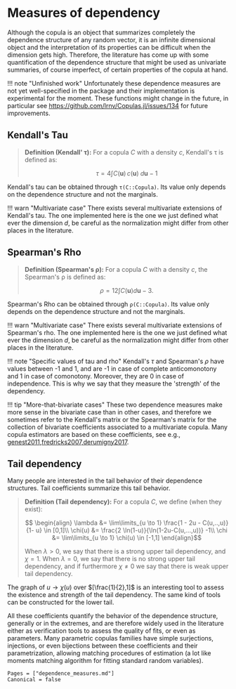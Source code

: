 # Measures of dependency


Although the copula is an object that summarizes completely the dependence structure of any random vector, it is an infinite dimensional object and the interpretation of its properties can be difficult when the dimension gets high. Therefore, the literature has come up with some quantification of the dependence structure that might be used as univariate summaries, of course imperfect, of certain properties of the copula at hand. 


!!! note "Unfinished work"
    Unfortunately these dependence measures are not yet well-specified in the package and their implementation is experimental for the moment. These functions might change in the future, in particular see https://github.com/lrnv/Copulas.jl/issues/134 for future improvements. 


## Kendall's Tau 

> **Definition (Kendall' τ):** For a copula $C$ with a density $c$, Kendall's τ is defined as: 
> 
>$$\tau = 4 \int C(\bm u) \, c(\bm u) \;d\bm u -1$$

Kendall's tau can be obtained through `τ(C::Copula)`. Its value only depends on the dependence structure and not the marginals. 

!!! warn "Multivariate case"
    There exists several multivariate extensions of Kendall's tau. The one implemented here is the one we just defined what ever the dimension $d$, be careful as the normalization might differ from other places in the literature.



## Spearman's Rho 

> **Definition (Spearman's ρ):** For a copula $C$ with a density $c$, the Spearman's ρ is defined as: 
>
> $$\rho = 12 \int C(\bm u) d\bm u -3.$$

Spearman's Rho can be obtained through `ρ(C::Copula)`. Its value only depends on the dependence structure and not the marginals. 

!!! warn "Multivariate case"
    There exists several multivariate extensions of Spearman's rho. The one implemented here is the one we just defined what ever the dimension $d$, be careful as the normalization might differ from other places in the literature.

!!! note "Specific values of tau and rho"
    Kendall's $\tau$ and Spearman's $\rho$ have values between -1 and 1, and are -1 in case of complete anticomonotony and 1 in case of comonotony. Moreover, they are 0 in case of independence. This is 
    why we say that they measure the 'strength' of the dependency.

!!! tip "More-that-bivariate cases"
    These two dependence measures make more sense in the bivariate case than in other cases, and therefore we sometimes refer to the Kendall's matrix or the Spearman's matrix for the collection of bivariate coefficients associated to a multivariate copula. Many copula estimators are based on these coefficients, see e.g., [genest2011,fredricks2007,derumigny2017](@cite).

## Tail dependency

Many people are interested in the tail behavior of their dependence structures. Tail coefficients summarize this tail behavior.

>**Definition (Tail dependency):** For a copula $C$, we define (when they exist):
> ```math
>  \begin{align}
>    \lambda &= \lim\limits_{u \to 1} \frac{1 - 2u - C(u,..,u)}{1- u} \in [0,1]\\
>    \chi(u) &= \frac{2 \ln(1-u)}{\ln(1-2u-C(u,...,u))} -1\\
>    \chi &= \lim\limits_{u \to 1} \chi(u) \in [-1,1]
>  \end{align}
>```
> When $\lambda > 0$, we say that there is a strong upper tail dependency, and $\chi = 1$. When $\lambda = 0$, we say that there is no strong upper tail dependency, and if furthermore $\chi \neq 0$ we say that there is weak upper tail dependency.

The graph of $u \to \chi(u)$ over $[\frac{1}{2},1]$ is an interesting tool to assess the existence and strength of the tail dependency. The same kind of tools can be constructed for the lower tail. 

All these coefficients quantify the behavior of the dependence structure, generally or in the extremes, and are therefore widely used in the literature either as verification tools to assess the quality of fits, or even as parameters. Many parametric copulas families have simple surjections, injections, or even bijections between these coefficients and their parametrization, allowing matching procedures of estimation (a lot like moments matching algorithm for fitting standard random variables).


```@bibliography
Pages = ["dependence_measures.md"]
Canonical = false
```